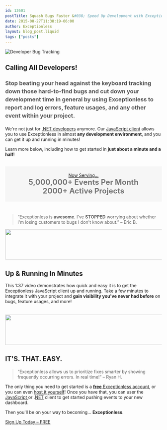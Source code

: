 ```yaml
---
id: 13601
postTitle: Squash Bugs Faster &#038; Speed Up Development with Exceptionless
date: 2015-08-27T11:38:19-06:00
author: Exceptionless
layout: blog_post.liquid
tags: ["posts"]
---
```

<img loading="lazy" class="aligncenter size-full wp-image-13638" src="/assets/blog-header-image-js-demo.jpg" alt="Developer Bug Tracking" width="708" height="250" data-id="13638" srcset="/assets/blog-header-image-js-demo.jpg 708w, /assets/blog-header-image-js-demo-300x106.jpg 300w" sizes="(max-width: 708px) 100vw, 708px" />

<h2 style="margin-top: 30px;">
  Calling All Developers!
</h2>

<h3 style="font-size: 18px; line-height: 26px; color: #555; margin-bottom: 20px;">
  <strong>Stop</strong> beating your head against the keyboard tracking down those hard-to-find bugs and cut down your development time in general by using Exceptionless to <strong>report and log errors, feature usages, and any other event</strong> within your project.
</h3>

<p style="clear: both;">
  We're not just for <a href="https://github.com/exceptionless/Exceptionless.Net" target="_blank">.NET developers</a> anymore. Our <a href="https://github.com/exceptionless/Exceptionless.JavaScript" target="_blank">JavaScript client</a> allows you to use Exceptionless in almost <strong>any development environment</strong>, and you can get it up and running in minutes!
</p>

<p style="clear: both;">
  Learn more below, including how to get started in <strong>just about a minute and a half</strong>!<!--more-->
</p>

<p style="text-align: center; padding: 20px 0; background: #f6f6f6; margin-top: 30px;">
  <span style="text-decoration: underline;">Now Serving&#8230;</span><br /> <span style="color: #777; font-size: 24px; line-height: 28px;"><strong>5,000,000+ Events Per Month<br /> 2000+ Active Projects</strong></span>
</p>

<blockquote style="margin-top: 40px;">
  <p>
    “Exceptionless is <strong>awesome</strong>. I've <strong>STOPPED</strong> worrying about whether I'm losing customers to bugs I don't know about.” &#8211; Eric B.
  </p>
</blockquote>

<img loading="lazy" class="aligncenter wp-image-13619 size-full" src="/assets/codesmith-client-logo-bar-left-short.png" alt="" width="585" height="97" data-id="13594" srcset="/assets/codesmith-client-logo-bar-left-short.png 585w, /assets/codesmith-client-logo-bar-left-short-300x50.png 300w" sizes="(max-width: 585px) 100vw, 585px" />

## Up & Running In Minutes

This 1:37 video demonstrates how quick and easy it is to get the Exceptionless JavaScript client up and running. Take a few minutes to integrate it with your project and **gain visibility you've never had before** on bugs, feature usages, and more!

<div class="videoWrapper">
</div>

<img loading="lazy" class="aligncenter wp-image-13620 size-full" style="margin-top: 20px;" src="/assets/codesmith-client-logo-bar-right-short.png" alt="" width="585" height="97" data-id="13593" srcset="/assets/codesmith-client-logo-bar-right-short.png 585w, /assets/codesmith-client-logo-bar-right-short-300x50.png 300w" sizes="(max-width: 585px) 100vw, 585px" />

## **IT'S. THAT. EASY.**

<blockquote style="margin-top: 20px;">
  <p>
    “Exceptionless allows us to prioritize fixes smarter by showing frequently occurring errors. In real time!” &#8211; Ryan H.
  </p>
</blockquote>

The only thing you need to get started is a <a href="https://be.exceptionless.io/signup" target="_blank"><strong>free</strong> Exceptionless account</a>, or you can even <a href="/self-hosting-exceptionless-free-and-fast/" target="_blank">host it yourself</a>! Once you have that, you can user the <a href="https://github.com/exceptionless/Exceptionless.JavaScript" target="_blank">JavaScript </a>or .<a href="https://github.com/exceptionless/Exceptionless.Net" target="_blank">NET</a> client to get started pushing events to your new dashboard.

Then you'll be on your way to becoming&#8230; **Exceptionless**.

<div class="signup center">
  <a class="btn btn-large btn-primary" href="https://be.exceptionless.io/signup" target="_blank">Sign Up Today &#8211; FREE</a>
</div>
